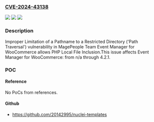 ### [CVE-2024-43138](https://cve.mitre.org/cgi-bin/cvename.cgi?name=CVE-2024-43138)
![](https://img.shields.io/static/v1?label=Product&message=Event%20Manager%20for%20WooCommerce&color=blue)
![](https://img.shields.io/static/v1?label=Version&message=n%2Fa&color=blue)
![](https://img.shields.io/static/v1?label=Vulnerability&message=CWE-22%20Improper%20Limitation%20of%20a%20Pathname%20to%20a%20Restricted%20Directory%20('Path%20Traversal')&color=brighgreen)

### Description

Improper Limitation of a Pathname to a Restricted Directory ('Path Traversal') vulnerability in MagePeople Team Event Manager for WooCommerce allows PHP Local File Inclusion.This issue affects Event Manager for WooCommerce: from n/a through 4.2.1.

### POC

#### Reference
No PoCs from references.

#### Github
- https://github.com/20142995/nuclei-templates

